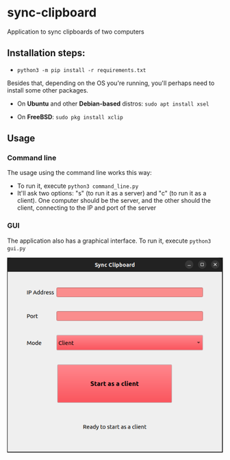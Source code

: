 # sync-clipboard
Application to sync clipboards of two computers

## Installation steps:
- ```python3 -m pip install -r requirements.txt```

Besides that, depending on the OS you're running, you'll perhaps need to install some other packages.

- On **Ubuntu** and other **Debian-based** distros: ```sudo apt install xsel```

- On **FreeBSD**: ```sudo pkg install xclip```

## Usage

### Command line
The usage using the command line works this way:

- To run it, execute ```python3 command_line.py```
- It'll ask two options: "s" (to run it as a server) and "c" (to run it as a client). One computer should be the server, and the other should the client, connecting to the IP and port of the server

### GUI
The application also has a graphical interface. To run it, execute ```python3 gui.py```

![Main_screen](https://github.com/Blackth01/sync-clipboard/blob/main/screenshots/initial_screen2.png?raw=true)

